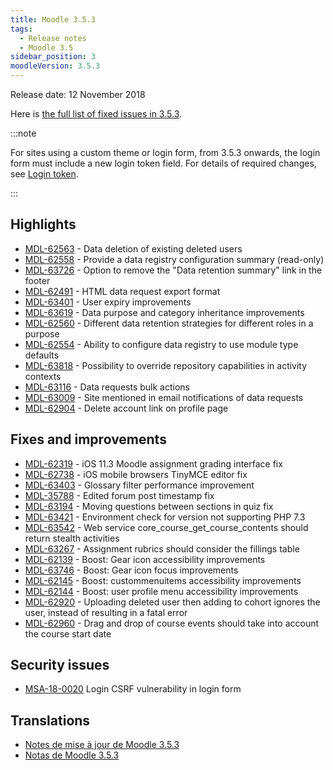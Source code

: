 ```yaml
---
title: Moodle 3.5.3
tags:
  - Release notes
  - Moodle 3.5
sidebar_position: 3
moodleVersion: 3.5.3
---
```

Release date: 12 November 2018

Here is [the full list of fixed issues in 3.5.3](https://tracker.moodle.org/secure/IssueNavigator!executeAdvanced.jspa?jqlQuery=project+%3D+mdl+AND+resolution+%3D+fixed+AND+fixVersion+in+%28%223.5.3%22%29+ORDER+BY+priority+DESC&runQuery=true&clear=true).

:::note

For sites using a custom theme or login form, from 3.5.3 onwards, the login form must include a new login token field. For details of required changes, see [Login token](https://docs.moodle.org/dev/Login_token).

:::

## Highlights

- [MDL-62563](https://tracker.moodle.org/browse/MDL-62563) - Data deletion of existing deleted users
- [MDL-62558](https://tracker.moodle.org/browse/MDL-62558) - Provide a data registry configuration summary (read-only)
- [MDL-63726](https://tracker.moodle.org/browse/MDL-63726) - Option to remove the "Data retention summary" link in the footer
- [MDL-62491](https://tracker.moodle.org/browse/MDL-62491) - HTML data request export format
- [MDL-63401](https://tracker.moodle.org/browse/MDL-63401) - User expiry improvements
- [MDL-63619](https://tracker.moodle.org/browse/MDL-63619) - Data purpose and category inheritance improvements
- [MDL-62560](https://tracker.moodle.org/browse/MDL-62560) - Different data retention strategies for different roles in a purpose
- [MDL-62554](https://tracker.moodle.org/browse/MDL-62554) - Ability to configure data registry to use module type defaults
- [MDL-63818](https://tracker.moodle.org/browse/MDL-63818) - Possibility to override repository capabilities in activity contexts
- [MDL-63116](https://tracker.moodle.org/browse/MDL-63116) - Data requests bulk actions
- [MDL-63009](https://tracker.moodle.org/browse/MDL-63009) - Site mentioned in email notifications of data requests
- [MDL-62904](https://tracker.moodle.org/browse/MDL-62904) - Delete account link on profile page

## Fixes and improvements

- [MDL-62319](https://tracker.moodle.org/browse/MDL-62319) - iOS 11.3 Moodle assignment grading interface fix
- [MDL-62738](https://tracker.moodle.org/browse/MDL-62738) - iOS mobile browsers TinyMCE editor fix
- [MDL-63403](https://tracker.moodle.org/browse/MDL-63403) - Glossary filter performance improvement
- [MDL-35788](https://tracker.moodle.org/browse/MDL-35788) - Edited forum post timestamp fix
- [MDL-63194](https://tracker.moodle.org/browse/MDL-63194) - Moving questions between sections in quiz fix
- [MDL-63421](https://tracker.moodle.org/browse/MDL-63421) - Environment check for version not supporting PHP 7.3
- [MDL-63542](https://tracker.moodle.org/browse/MDL-63542) - Web service core_course_get_course_contents should return stealth activities
- [MDL-63267](https://tracker.moodle.org/browse/MDL-63267) - Assignment rubrics should consider the fillings table
- [MDL-62139](https://tracker.moodle.org/browse/MDL-62139) - Boost: Gear icon accessibility improvements
- [MDL-63746](https://tracker.moodle.org/browse/MDL-63746) - Boost: Gear icon focus improvements
- [MDL-62145](https://tracker.moodle.org/browse/MDL-62145) - Boost: custommenuitems accessibility improvements
- [MDL-62144](https://tracker.moodle.org/browse/MDL-62144) - Boost: user profile menu accessibility improvements
- [MDL-62920](https://tracker.moodle.org/browse/MDL-62920) - Uploading deleted user then adding to cohort ignores the user, instead of resulting in a fatal error
- [MDL-62960](https://tracker.moodle.org/browse/MDL-62960) - Drag and drop of course events should take into account the course start date

## Security issues

- [MSA-18-0020](https://moodle.org/mod/forum/discuss.php?d=378731) Login CSRF vulnerability in login form

## Translations

- [Notes de mise à jour de Moodle 3.5.3](https://docs.moodle.org/fr/Notes_de_mise_à_jour_de_Moodle_3.5.3)
- [Notas de Moodle 3.5.3](https://docs.moodle.org/es/Notas_de_Moodle_3.5.3)
